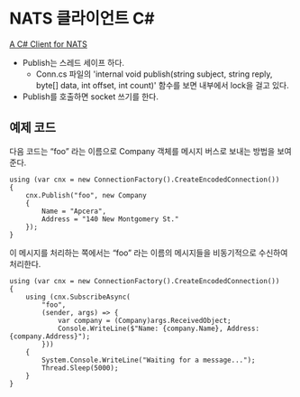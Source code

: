 # NATS 클라이언트 C#

[A C# Client for NATS](https://github.com/nats-io/nats.net )  
- Publish는 스레드 세이프 하다.
    - Conn.cs 파일의 'internal void publish(string subject, string reply, byte[] data, int offset, int count)' 함수를 보면 내부에서 lock을 걸고 있다.
- Publish를 호출하면 socket 쓰기를 한다.
    
    
## 예제 코드  
다음 코드는 “foo” 라는 이름으로 Company 객체를 메시지 버스로 보내는 방법을 보여준다.  
```
using (var cnx = new ConnectionFactory().CreateEncodedConnection())
{
    cnx.Publish("foo", new Company
    {
        Name = "Apcera",
        Address = "140 New Montgomery St."
    });
}
```
  
이 메시지를 처리하는 쪽에서는 “foo” 라는 이름의 메시지들을 비동기적으로 수신하여 처리한다.  
```
using (var cnx = new ConnectionFactory().CreateEncodedConnection())
{
    using (cnx.SubscribeAsync(
        "foo",
        (sender, args) => {
            var company = (Company)args.ReceivedObject;
            Console.WriteLine($"Name: {company.Name}, Address: {company.Address}");
        }))
    {
        System.Console.WriteLine("Waiting for a message...");
        Thread.Sleep(5000);
    }
}
```  
  